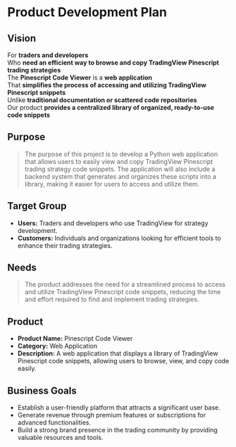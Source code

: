 # Product Development Plan
## Vision
For **traders and developers**  
Who **need an efficient way to browse and copy TradingView Pinescript trading strategies**  
The **Pinescript Code Viewer** is a **web application**  
That **simplifies the process of accessing and utilizing TradingView Pinescript snippets**  
Unlike **traditional documentation or scattered code repositories**  
Our product **provides a centralized library of organized, ready-to-use code snippets**  

## Purpose
> The purpose of this project is to develop a Python web application that allows users to easily view and copy TradingView Pinescript trading strategy code snippets. The application will also include a backend system that generates and organizes these scripts into a library, making it easier for users to access and utilize them.

## Target Group
- **Users:** Traders and developers who use TradingView for strategy development.
- **Customers:** Individuals and organizations looking for efficient tools to enhance their trading strategies.

## Needs
> The product addresses the need for a streamlined process to access and utilize TradingView Pinescript code snippets, reducing the time and effort required to find and implement trading strategies.

## Product
- **Product Name:** Pinescript Code Viewer
- **Category:** Web Application
- **Description:** A web application that displays a library of TradingView Pinescript code snippets, allowing users to browse, view, and copy code easily.

## Business Goals
- Establish a user-friendly platform that attracts a significant user base.
- Generate revenue through premium features or subscriptions for advanced functionalities.
- Build a strong brand presence in the trading community by providing valuable resources and tools.
